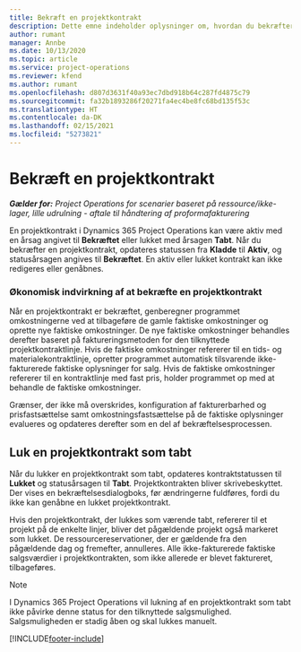 ```yaml
---
title: Bekræft en projektkontrakt
description: Dette emne indeholder oplysninger om, hvordan du bekræfter en kontrakt i Project Operations.
author: rumant
manager: Annbe
ms.date: 10/13/2020
ms.topic: article
ms.service: project-operations
ms.reviewer: kfend
ms.author: rumant
ms.openlocfilehash: d807d3631f40a93ec7dbd918b64c287fd4875c79
ms.sourcegitcommit: fa32b1893286f20271fa4ec4be8fc68bd135f53c
ms.translationtype: HT
ms.contentlocale: da-DK
ms.lasthandoff: 02/15/2021
ms.locfileid: "5273821"
---
```

# <a name="confirm-a-project-contract"></a>Bekræft en projektkontrakt

_**Gælder for:** Project Operations for scenarier baseret på ressource/ikke-lager, lille udrulning - aftale til håndtering af proformafakturering_

En projektkontrakt i Dynamics 365 Project Operations kan være aktiv med en årsag angivet til **Bekræftet** eller lukket med årsagen **Tabt**. Når du bekræfter en projektkontrakt, opdateres statussen fra **Kladde** til **Aktiv**, og statusårsagen angives til **Bekræftet**. En aktiv eller lukket kontrakt kan ikke redigeres eller genåbnes. 

### <a name="financial-impact-of-confirming-a-project-contract"></a>Økonomisk indvirkning af at bekræfte en projektkontrakt

Når en projektkontrakt er bekræftet, genberegner programmet omkostningerne ved at tilbageføre de gamle faktiske omkostninger og oprette nye faktiske omkostninger. De nye faktiske omkostninger behandles derefter baseret på faktureringsmetoden for den tilknyttede projektkontraktlinje. Hvis de faktiske omkostninger refererer til en tids- og materialekontraktlinje, opretter programmet automatisk tilsvarende ikke-fakturerede faktiske oplysninger for salg. Hvis de faktiske omkostninger refererer til en kontraktlinje med fast pris, holder programmet op med at behandle de faktiske omkostninger.

Grænser, der ikke må overskrides, konfiguration af fakturerbarhed og prisfastsættelse samt omkostningsfastsættelse på de faktiske oplysninger evalueres og opdateres derefter som en del af bekræftelsesprocessen.

## <a name="close-a-project-contract-as-lost"></a>Luk en projektkontrakt som tabt

Når du lukker en projektkontrakt som tabt, opdateres kontraktstatussen til **Lukket** og statusårsagen til **Tabt**. Projektkontrakten bliver skrivebeskyttet. Der vises en bekræftelsesdialogboks, før ændringerne fuldføres, fordi du ikke kan genåbne en lukket projektkontrakt.

Hvis den projektkontrakt, der lukkes som værende tabt, refererer til et projekt på de enkelte linjer, bliver det pågældende projekt også markeret som lukket. De ressourcereservationer, der er gældende fra den pågældende dag og fremefter, annulleres. Alle ikke-fakturerede faktiske salgsværdier i projektkontrakten, som ikke allerede er blevet faktureret, tilbageføres.

> [!NOTE]
> I Dynamics 365 Project Operations vil lukning af en projektkontrakt som tabt ikke påvirke denne status for den tilknyttede salgsmulighed. Salgsmuligheden er stadig åben og skal lukkes manuelt.


[!INCLUDE[footer-include](../../includes/footer-banner.md)]